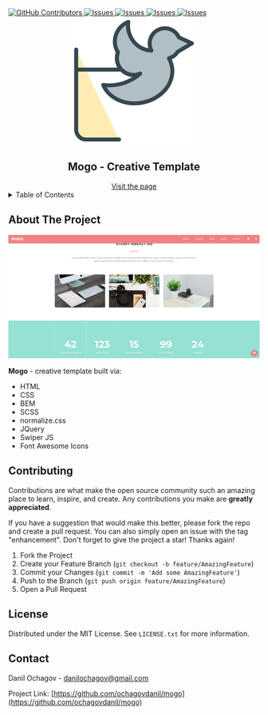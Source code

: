  <!-- --------STATS-------- -->
 <a href="https://github.com/ochagovdanil/mogo/graphs/contributors">
	<img alt="GitHub Contributors" src="https://img.shields.io/github/contributors/ochagovdanil/mogo.svg?style=for-the-badge" />
</a>
<a href="https://github.com/ochagovdanil/mogo/network/members">
	<img alt="Issues" src="https://img.shields.io/github/forks/ochagovdanil/mogo.svg?style=for-the-badge" />
</a>
<a href="https://github.com/ochagovdanil/mogo/stargazers">
	<img alt="Issues" src="https://img.shields.io/github/stars/ochagovdanil/mogo.svg?style=for-the-badge" />
</a>
<a href="https://github.com/ochagovdanil/mogo/issues">
	<img alt="Issues" src="https://img.shields.io/github/issues/ochagovdanil/mogo.svg?style=for-the-badge" />
</a>
<a href="https://github.com/ochagovdanil/mogo/blob/master/LICENSE.txt">
	<img alt="Issues" src="https://img.shields.io/github/license/ochagovdanil/mogo.svg?style=for-the-badge" />
</a>

<!-- --------LOGO-------- -->
<br />
<div align="center">
	<img src="favicon.svg" alt="Logo" />
	<h2>Mogo - Creative Template</h2>
	<a href="https://ochagovdanil.github.io/mogo/" target="_blank">Visit the page</a>
</div>

<!-- --------TABLE OF CONTENTS-------- -->
<details>
  <summary>Table of Contents</summary>
  <ol>
    <li>
      <a href="#about-the-project">About The Project</a>
    </li>
    <li><a href="#contributing">Contributing</a></li>
    <li><a href="#license">License</a></li>
    <li><a href="#contact">Contact</a></li>
  </ol>
</details>

<!-- --------ABOUT THE PROJECT-------- -->

## About The Project

<div align="center">
	<img src="img/preview.jpg" alt="Preview" />
</div>
<p><strong>Mogo</strong> - creative template built via:</p>
<ul>
	<li>HTML</li>
	<li>CSS</li>
	<li>BEM</li>
	<li>SCSS</li>
	<li>normalize.css</li>
	<li>JQuery</li>
	<li>Swiper JS</li>
	<li>Font Awesome Icons</li>
</ul>

<!-- --------CONTRIBUTING-------- -->

## Contributing

Contributions are what make the open source community such an amazing place to learn, inspire, and create. Any contributions you make are **greatly appreciated**.

If you have a suggestion that would make this better, please fork the repo and create a pull request. You can also simply open an issue with the tag "enhancement".
Don't forget to give the project a star! Thanks again!

1. Fork the Project
2. Create your Feature Branch (`git checkout -b feature/AmazingFeature`)
3. Commit your Changes (`git commit -m 'Add some AmazingFeature'`)
4. Push to the Branch (`git push origin feature/AmazingFeature`)
5. Open a Pull Request

<!-- --------LICENSE-------- -->

## License

Distributed under the MIT License. See `LICENSE.txt` for more information.

<!-- --------CONTACT-------- -->

## Contact

Danil Ochagov - danilochagov@gmail.com

Project Link: [https://github.com/ochagovdanil/mogo](https://github.com/ochagovdanil/mogo)
